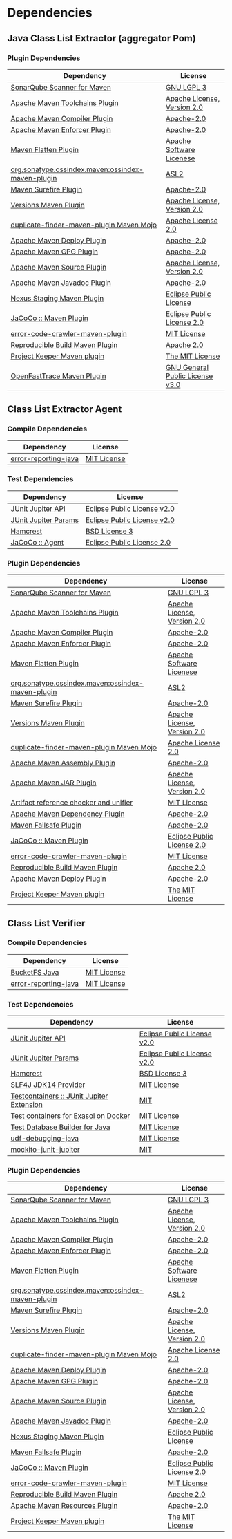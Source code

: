 <!-- @formatter:off -->
# Dependencies

## Java Class List Extractor (aggregator Pom)

### Plugin Dependencies

| Dependency                                             | License                               |
| ------------------------------------------------------ | ------------------------------------- |
| [SonarQube Scanner for Maven][0]                       | [GNU LGPL 3][1]                       |
| [Apache Maven Toolchains Plugin][2]                    | [Apache License, Version 2.0][3]      |
| [Apache Maven Compiler Plugin][4]                      | [Apache-2.0][3]                       |
| [Apache Maven Enforcer Plugin][5]                      | [Apache-2.0][3]                       |
| [Maven Flatten Plugin][6]                              | [Apache Software Licenese][3]         |
| [org.sonatype.ossindex.maven:ossindex-maven-plugin][7] | [ASL2][8]                             |
| [Maven Surefire Plugin][9]                             | [Apache-2.0][3]                       |
| [Versions Maven Plugin][10]                            | [Apache License, Version 2.0][3]      |
| [duplicate-finder-maven-plugin Maven Mojo][11]         | [Apache License 2.0][12]              |
| [Apache Maven Deploy Plugin][13]                       | [Apache-2.0][3]                       |
| [Apache Maven GPG Plugin][14]                          | [Apache-2.0][3]                       |
| [Apache Maven Source Plugin][15]                       | [Apache License, Version 2.0][3]      |
| [Apache Maven Javadoc Plugin][16]                      | [Apache-2.0][3]                       |
| [Nexus Staging Maven Plugin][17]                       | [Eclipse Public License][18]          |
| [JaCoCo :: Maven Plugin][19]                           | [Eclipse Public License 2.0][20]      |
| [error-code-crawler-maven-plugin][21]                  | [MIT License][22]                     |
| [Reproducible Build Maven Plugin][23]                  | [Apache 2.0][8]                       |
| [Project Keeper Maven plugin][24]                      | [The MIT License][25]                 |
| [OpenFastTrace Maven Plugin][26]                       | [GNU General Public License v3.0][27] |

## Class List Extractor Agent

### Compile Dependencies

| Dependency                 | License           |
| -------------------------- | ----------------- |
| [error-reporting-java][28] | [MIT License][29] |

### Test Dependencies

| Dependency                 | License                           |
| -------------------------- | --------------------------------- |
| [JUnit Jupiter API][30]    | [Eclipse Public License v2.0][31] |
| [JUnit Jupiter Params][30] | [Eclipse Public License v2.0][31] |
| [Hamcrest][32]             | [BSD License 3][33]               |
| [JaCoCo :: Agent][34]      | [Eclipse Public License 2.0][20]  |

### Plugin Dependencies

| Dependency                                             | License                          |
| ------------------------------------------------------ | -------------------------------- |
| [SonarQube Scanner for Maven][0]                       | [GNU LGPL 3][1]                  |
| [Apache Maven Toolchains Plugin][2]                    | [Apache License, Version 2.0][3] |
| [Apache Maven Compiler Plugin][4]                      | [Apache-2.0][3]                  |
| [Apache Maven Enforcer Plugin][5]                      | [Apache-2.0][3]                  |
| [Maven Flatten Plugin][6]                              | [Apache Software Licenese][3]    |
| [org.sonatype.ossindex.maven:ossindex-maven-plugin][7] | [ASL2][8]                        |
| [Maven Surefire Plugin][9]                             | [Apache-2.0][3]                  |
| [Versions Maven Plugin][10]                            | [Apache License, Version 2.0][3] |
| [duplicate-finder-maven-plugin Maven Mojo][11]         | [Apache License 2.0][12]         |
| [Apache Maven Assembly Plugin][35]                     | [Apache-2.0][3]                  |
| [Apache Maven JAR Plugin][36]                          | [Apache License, Version 2.0][3] |
| [Artifact reference checker and unifier][37]           | [MIT License][38]                |
| [Apache Maven Dependency Plugin][39]                   | [Apache-2.0][3]                  |
| [Maven Failsafe Plugin][40]                            | [Apache-2.0][3]                  |
| [JaCoCo :: Maven Plugin][19]                           | [Eclipse Public License 2.0][20] |
| [error-code-crawler-maven-plugin][21]                  | [MIT License][22]                |
| [Reproducible Build Maven Plugin][23]                  | [Apache 2.0][8]                  |
| [Apache Maven Deploy Plugin][13]                       | [Apache-2.0][3]                  |
| [Project Keeper Maven plugin][24]                      | [The MIT License][25]            |

## Class List Verifier

### Compile Dependencies

| Dependency                 | License           |
| -------------------------- | ----------------- |
| [BucketFS Java][41]        | [MIT License][42] |
| [error-reporting-java][28] | [MIT License][29] |

### Test Dependencies

| Dependency                                      | License                           |
| ----------------------------------------------- | --------------------------------- |
| [JUnit Jupiter API][30]                         | [Eclipse Public License v2.0][31] |
| [JUnit Jupiter Params][30]                      | [Eclipse Public License v2.0][31] |
| [Hamcrest][32]                                  | [BSD License 3][33]               |
| [SLF4J JDK14 Provider][43]                      | [MIT License][44]                 |
| [Testcontainers :: JUnit Jupiter Extension][45] | [MIT][46]                         |
| [Test containers for Exasol on Docker][47]      | [MIT License][48]                 |
| [Test Database Builder for Java][49]            | [MIT License][50]                 |
| [udf-debugging-java][51]                        | [MIT License][52]                 |
| [mockito-junit-jupiter][53]                     | [MIT][54]                         |

### Plugin Dependencies

| Dependency                                             | License                          |
| ------------------------------------------------------ | -------------------------------- |
| [SonarQube Scanner for Maven][0]                       | [GNU LGPL 3][1]                  |
| [Apache Maven Toolchains Plugin][2]                    | [Apache License, Version 2.0][3] |
| [Apache Maven Compiler Plugin][4]                      | [Apache-2.0][3]                  |
| [Apache Maven Enforcer Plugin][5]                      | [Apache-2.0][3]                  |
| [Maven Flatten Plugin][6]                              | [Apache Software Licenese][3]    |
| [org.sonatype.ossindex.maven:ossindex-maven-plugin][7] | [ASL2][8]                        |
| [Maven Surefire Plugin][9]                             | [Apache-2.0][3]                  |
| [Versions Maven Plugin][10]                            | [Apache License, Version 2.0][3] |
| [duplicate-finder-maven-plugin Maven Mojo][11]         | [Apache License 2.0][12]         |
| [Apache Maven Deploy Plugin][13]                       | [Apache-2.0][3]                  |
| [Apache Maven GPG Plugin][14]                          | [Apache-2.0][3]                  |
| [Apache Maven Source Plugin][15]                       | [Apache License, Version 2.0][3] |
| [Apache Maven Javadoc Plugin][16]                      | [Apache-2.0][3]                  |
| [Nexus Staging Maven Plugin][17]                       | [Eclipse Public License][18]     |
| [Maven Failsafe Plugin][40]                            | [Apache-2.0][3]                  |
| [JaCoCo :: Maven Plugin][19]                           | [Eclipse Public License 2.0][20] |
| [error-code-crawler-maven-plugin][21]                  | [MIT License][22]                |
| [Reproducible Build Maven Plugin][23]                  | [Apache 2.0][8]                  |
| [Apache Maven Resources Plugin][55]                    | [Apache-2.0][3]                  |
| [Project Keeper Maven plugin][24]                      | [The MIT License][25]            |

[0]: http://sonarsource.github.io/sonar-scanner-maven/
[1]: http://www.gnu.org/licenses/lgpl.txt
[2]: https://maven.apache.org/plugins/maven-toolchains-plugin/
[3]: https://www.apache.org/licenses/LICENSE-2.0.txt
[4]: https://maven.apache.org/plugins/maven-compiler-plugin/
[5]: https://maven.apache.org/enforcer/maven-enforcer-plugin/
[6]: https://www.mojohaus.org/flatten-maven-plugin/
[7]: https://sonatype.github.io/ossindex-maven/maven-plugin/
[8]: http://www.apache.org/licenses/LICENSE-2.0.txt
[9]: https://maven.apache.org/surefire/maven-surefire-plugin/
[10]: https://www.mojohaus.org/versions/versions-maven-plugin/
[11]: https://basepom.github.io/duplicate-finder-maven-plugin
[12]: http://www.apache.org/licenses/LICENSE-2.0.html
[13]: https://maven.apache.org/plugins/maven-deploy-plugin/
[14]: https://maven.apache.org/plugins/maven-gpg-plugin/
[15]: https://maven.apache.org/plugins/maven-source-plugin/
[16]: https://maven.apache.org/plugins/maven-javadoc-plugin/
[17]: http://www.sonatype.com/public-parent/nexus-maven-plugins/nexus-staging/nexus-staging-maven-plugin/
[18]: http://www.eclipse.org/legal/epl-v10.html
[19]: https://www.jacoco.org/jacoco/trunk/doc/maven.html
[20]: https://www.eclipse.org/legal/epl-2.0/
[21]: https://github.com/exasol/error-code-crawler-maven-plugin/
[22]: https://github.com/exasol/error-code-crawler-maven-plugin/blob/main/LICENSE
[23]: http://zlika.github.io/reproducible-build-maven-plugin
[24]: https://github.com/exasol/project-keeper/
[25]: https://github.com/exasol/project-keeper/blob/main/LICENSE
[26]: https://github.com/itsallcode/openfasttrace-maven-plugin
[27]: https://www.gnu.org/licenses/gpl-3.0.html
[28]: https://github.com/exasol/error-reporting-java/
[29]: https://github.com/exasol/error-reporting-java/blob/main/LICENSE
[30]: https://junit.org/junit5/
[31]: https://www.eclipse.org/legal/epl-v20.html
[32]: http://hamcrest.org/JavaHamcrest/
[33]: http://opensource.org/licenses/BSD-3-Clause
[34]: https://www.eclemma.org/jacoco/index.html
[35]: https://maven.apache.org/plugins/maven-assembly-plugin/
[36]: https://maven.apache.org/plugins/maven-jar-plugin/
[37]: https://github.com/exasol/artifact-reference-checker-maven-plugin/
[38]: https://github.com/exasol/artifact-reference-checker-maven-plugin/blob/main/LICENSE
[39]: https://maven.apache.org/plugins/maven-dependency-plugin/
[40]: https://maven.apache.org/surefire/maven-failsafe-plugin/
[41]: https://github.com/exasol/bucketfs-java/
[42]: https://github.com/exasol/bucketfs-java/blob/main/LICENSE
[43]: http://www.slf4j.org
[44]: http://www.opensource.org/licenses/mit-license.php
[45]: https://java.testcontainers.org
[46]: http://opensource.org/licenses/MIT
[47]: https://github.com/exasol/exasol-testcontainers/
[48]: https://github.com/exasol/exasol-testcontainers/blob/main/LICENSE
[49]: https://github.com/exasol/test-db-builder-java/
[50]: https://github.com/exasol/test-db-builder-java/blob/main/LICENSE
[51]: https://github.com/exasol/udf-debugging-java/
[52]: https://github.com/exasol/udf-debugging-java/blob/main/LICENSE
[53]: https://github.com/mockito/mockito
[54]: https://opensource.org/licenses/MIT
[55]: https://maven.apache.org/plugins/maven-resources-plugin/
